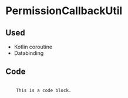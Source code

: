 # PermissionCallbackUtil

## Used
- Kotlin coroutine
- Databinding


## Code
```

    This is a code block.
    
```
